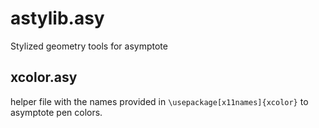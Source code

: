 # astylib.asy
Stylized geometry tools for asymptote

## xcolor.asy
helper file with the names provided in `\usepackage[x11names]{xcolor}` to asymptote pen colors.